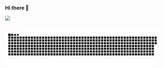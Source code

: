 ### Hi there 👋

<div>
  
  <img height="180em" src="https://github-readme-stats.vercel.app/api/top-langs/?username=honeythisa&layout=compact&langs_count=7&theme=dracula"/>
  
</div>

  ##

<div>
   
  ![Snake animation](https://github.com/honeythisa/honeythisa/blob/output/github-contribution-grid-snake.svg)
 
</div>
